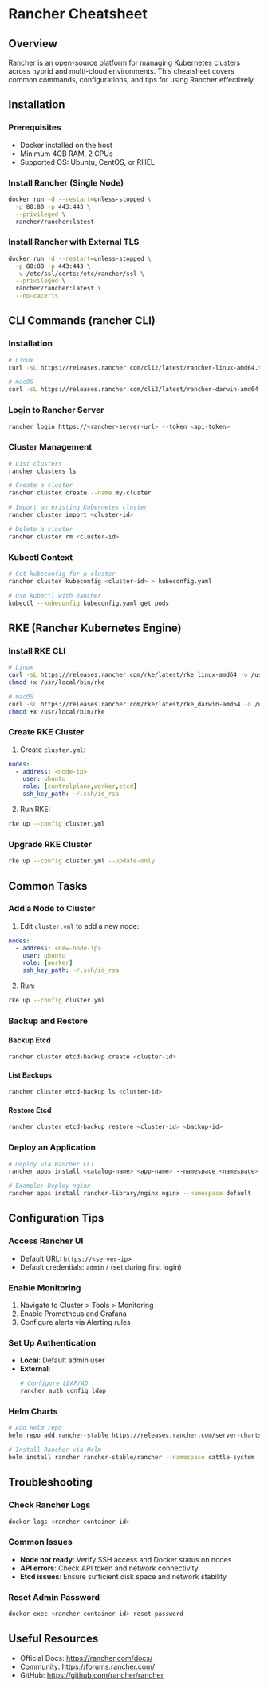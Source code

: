 # Rancher Cheatsheet

## Overview
Rancher is an open-source platform for managing Kubernetes clusters across hybrid and multi-cloud environments. This cheatsheet covers common commands, configurations, and tips for using Rancher effectively.

## Installation
### Prerequisites
- Docker installed on the host
- Minimum 4GB RAM, 2 CPUs
- Supported OS: Ubuntu, CentOS, or RHEL

### Install Rancher (Single Node)
```bash
docker run -d --restart=unless-stopped \
  -p 80:80 -p 443:443 \
  --privileged \
  rancher/rancher:latest
```

### Install Rancher with External TLS
```bash
docker run -d --restart=unless-stopped \
  -p 80:80 -p 443:443 \
  -v /etc/ssl/certs:/etc/rancher/ssl \
  --privileged \
  rancher/rancher:latest \
  --no-cacerts
```

## CLI Commands (rancher CLI)
### Installation
```bash
# Linux
curl -sL https://releases.rancher.com/cli2/latest/rancher-linux-amd64.tar.gz | tar -xz -C /usr/local/bin/

# macOS
curl -sL https://releases.rancher.com/cli2/latest/rancher-darwin-amd64.tar.gz | tar -xz -C /usr/local/bin/
```

### Login to Rancher Server
```bash
rancher login https://<rancher-server-url> --token <api-token>
```

### Cluster Management
```bash
# List clusters
rancher clusters ls

# Create a cluster
rancher cluster create --name my-cluster

# Import an existing Kubernetes cluster
rancher cluster import <cluster-id>

# Delete a cluster
rancher cluster rm <cluster-id>
```

### Kubectl Context
```bash
# Get kubeconfig for a cluster
rancher cluster kubeconfig <cluster-id> > kubeconfig.yaml

# Use kubectl with Rancher
kubectl --kubeconfig kubeconfig.yaml get pods
```

## RKE (Rancher Kubernetes Engine)
### Install RKE CLI
```bash
# Linux
curl -sL https://releases.rancher.com/rke/latest/rke_linux-amd64 -o /usr/local/bin/rke
chmod +x /usr/local/bin/rke

# macOS
curl -sL https://releases.rancher.com/rke/latest/rke_darwin-amd64 -o /usr/local/bin/rke
chmod +x /usr/local/bin/rke
```

### Create RKE Cluster
1. Create `cluster.yml`:
```yaml
nodes:
  - address: <node-ip>
    user: ubuntu
    role: [controlplane,worker,etcd]
    ssh_key_path: ~/.ssh/id_rsa
```

2. Run RKE:
```bash
rke up --config cluster.yml
```

### Upgrade RKE Cluster
```bash
rke up --config cluster.yml --update-only
```

## Common Tasks
### Add a Node to Cluster
1. Edit `cluster.yml` to add a new node:
```yaml
nodes:
  - address: <new-node-ip>
    user: ubuntu
    role: [worker]
    ssh_key_path: ~/.ssh/id_rsa
```

2. Run:
```bash
rke up --config cluster.yml
```

### Backup and Restore
#### Backup Etcd
```bash
rancher cluster etcd-backup create <cluster-id>
```

#### List Backups
```bash
rancher cluster etcd-backup ls <cluster-id>
```

#### Restore Etcd
```bash
rancher cluster etcd-backup restore <cluster-id> <backup-id>
```

### Deploy an Application
```bash
# Deploy via Rancher CLI
rancher apps install <catalog-name> <app-name> --namespace <namespace>

# Example: Deploy nginx
rancher apps install rancher-library/nginx nginx --namespace default
```

## Configuration Tips
### Access Rancher UI
- Default URL: `https://<server-ip>`
- Default credentials: `admin` / (set during first login)

### Enable Monitoring
1. Navigate to Cluster > Tools > Monitoring
2. Enable Prometheus and Grafana
3. Configure alerts via Alerting rules

### Set Up Authentication
- **Local**: Default admin user
- **External**:
  ```bash
  # Configure LDAP/AD
  rancher auth config ldap
  ```

### Helm Charts
```bash
# Add Helm repo
helm repo add rancher-stable https://releases.rancher.com/server-charts/stable

# Install Rancher via Helm
helm install rancher rancher-stable/rancher --namespace cattle-system
```

## Troubleshooting
### Check Rancher Logs
```bash
docker logs <rancher-container-id>
```

### Common Issues
- **Node not ready**: Verify SSH access and Docker status on nodes
- **API errors**: Check API token and network connectivity
- **Etcd issues**: Ensure sufficient disk space and network stability

### Reset Admin Password
```bash
docker exec <rancher-container-id> reset-password
```

## Useful Resources
- Official Docs: https://rancher.com/docs/
- Community: https://forums.rancher.com/
- GitHub: https://github.com/rancher/rancher
